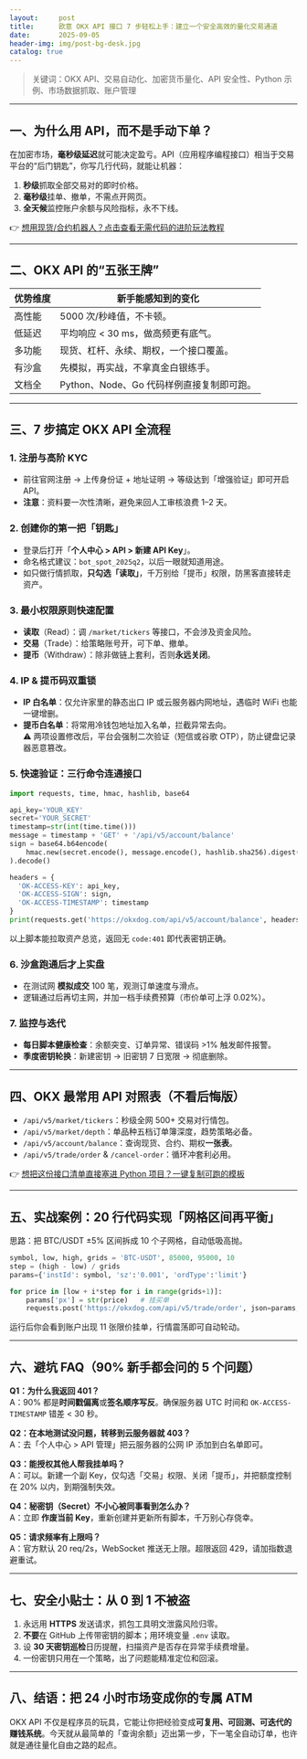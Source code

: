 ```yaml
---
layout:     post
title:      欧意 OKX API 接口 7 步轻松上手：建立一个安全高效的量化交易通道
date:       2025-09-05
header-img: img/post-bg-desk.jpg
catalog: true
---
```


> 关键词：OKX API、交易自动化、加密货币量化、API 安全性、Python 示例、市场数据抓取、账户管理

---

## 一、为什么用 API，而不是手动下单？

在加密市场，**毫秒级延迟**就可能决定盈亏。API（应用程序编程接口）相当于交易平台的“后门钥匙”，你写几行代码，就能让机器：

1. **秒级**抓取全部交易对的即时价格。  
2. **毫秒级**挂单、撤单，不需点开网页。  
3. **全天候**监控账户余额与风险指标，永不下线。

👉 [想用现货/合约机器人？点击查看无需代码的进阶玩法教程](https://okxdog.com/)

---

## 二、OKX API 的“五张王牌”

| 优势维度 | 新手能感知到的变化 |
|---------|------------------|
| 高性能 | 5000 次/秒峰值，不卡顿。 |
| 低延迟 | 平均响应 < 30 ms，做高频更有底气。 |
| 多功能 | 现货、杠杆、永续、期权，一个接口覆盖。 |
| 有沙盒 | 先模拟，再实战，不拿真金白银练手。 |
| 文档全 | Python、Node、Go 代码样例直接复制即可跑。 |

---

## 三、7 步搞定 OKX API 全流程

### 1. 注册与高阶 KYC
- 前往官网注册 → 上传身份证 + 地址证明 → 等级达到「增强验证」即可开启 API。
- **注意**：资料要一次性清晰，避免来回人工审核浪费 1–2 天。

### 2. 创建你的第一把「钥匙」
- 登录后打开「**个人中心 > API > 新建 API Key**」。  
- 命名格式建议：`bot_spot_2025q2`，以后一眼就知道用途。
- 如只做行情抓取，**只勾选「读取」**，千万别给「提币」权限，防黑客直接转走资产。

### 3. **最小权限原则**快速配置
- **读取**（Read）：调 `/market/tickers` 等接口，不会涉及资金风险。  
- **交易**（Trade）：给策略账号开，可下单、撤单。  
- **提币**（Withdraw）：除非做链上套利，否则**永远关闭**。

### 4. IP & 提币码双重锁
- **IP 白名单**：仅允许家里的静态出口 IP 或云服务器内网地址，遇临时 WiFi 也能一键增删。  
- **提币白名单**：将常用冷钱包地址加入名单，拦截异常去向。  
⚠️ 两项设置修改后，平台会强制二次验证（短信或谷歌 OTP），防止键盘记录器恶意篡改。

### 5. 快速验证：三行命令连通接口
```python
import requests, time, hmac, hashlib, base64

api_key='YOUR_KEY'
secret='YOUR_SECRET'
timestamp=str(int(time.time()))
message = timestamp + 'GET' + '/api/v5/account/balance'
sign = base64.b64encode(
    hmac.new(secret.encode(), message.encode(), hashlib.sha256).digest()
).decode()

headers = {
  'OK-ACCESS-KEY': api_key,
  'OK-ACCESS-SIGN': sign,
  'OK-ACCESS-TIMESTAMP': timestamp
}
print(requests.get('https://okxdog.com/api/v5/account/balance', headers=headers).json())
```
以上脚本能拉取资产总览，返回无 `code:401` 即代表密钥正确。

### 6. **沙盒跑通**后才上实盘
- 在测试网 **模拟成交** 100 笔，观测订单速度与滑点。  
- 逻辑通过后再切主网，并加一档手续费预算（市价单可上浮 0.02%）。

### 7. 监控与迭代
- **每日脚本健康检查**：余额突变、订单异常、错误码 >1% 触发邮件报警。  
- **季度密钥轮换**：新建密钥 → 旧密钥 7 日宽限 → 彻底删除。

---

## 四、OKX 最常用 API 对照表（不看后悔版）

- `/api/v5/market/tickers`：秒级全网 500+ 交易对行情包。  
- `/api/v5/market/depth`：单品种五档订单簿深度，趋势策略必备。  
- `/api/v5/account/balance`：查询现货、合约、期权**一张表**。  
- `/api/v5/trade/order` & `/cancel-order`：循环冲套利必用。  

👉 [想把这份接口清单直接塞进 Python 项目？一键复制可跑的模板](https://okxdog.com/)

---

## 五、实战案例：20 行代码实现「网格区间再平衡」

思路：把 BTC/USDT ±5% 区间拆成 10 个子网格，自动低吸高抛。  

```python
symbol, low, high, grids = 'BTC-USDT', 85000, 95000, 10
step = (high - low) / grids
params={'instId': symbol, 'sz':'0.001', 'ordType':'limit'}

for price in [low + i*step for i in range(grids+1)]:
    params['px'] = str(price)   # 挂买单
    requests.post('https://okxdog.com/api/v5/trade/order', json=params, headers=headers)
```
运行后你会看到账户出现 11 张限价挂单，行情震荡即可自动轮动。

---

## 六、避坑 FAQ（90% 新手都会问的 5 个问题）

**Q1：为什么我返回 401？**  
A：90% 都是**时间戳偏离**或**签名顺序写反**。确保服务器 UTC 时间和 `OK-ACCESS-TIMESTAMP` 错差 < 30 秒。

**Q2：在本地测试没问题，转移到云服务器就 403？**  
A：去「个人中心 > API 管理」把云服务器的公网 IP 添加到白名单即可。

**Q3：能授权其他人帮我挂单吗？**  
A：可以。新建一个副 Key，仅勾选「交易」权限、关闭「提币」，并把额度控制在 20% 以内，到期强制失效。

**Q4：秘密钥（Secret）不小心被同事看到怎么办？**  
A：立即 **作废当前 Key**，重新创建并更新所有脚本，千万别心存侥幸。

**Q5：请求频率有上限吗？**  
A：官方默认 20 req/2s，WebSocket 推送无上限。超限返回 429，请加指数退避重试。

---

## 七、安全小贴士：从 0 到 1 不被盗

1. 永远用 **HTTPS** 发送请求，抓包工具明文泄露风险归零。  
2. **不要**在 GitHub 上传带密钥的脚本；用环境变量 `.env` 读取。  
3. 设 **30 天密钥巡检**日历提醒，扫描资产是否存在异常手续费增量。  
4. 一份密钥只用在一个策略，出了问题能精准定位和回滚。

---

## 八、结语：把 24 小时市场变成你的专属 ATM

OKX API 不仅是程序员的玩具，它能让你把经验变成**可复用、可回测、可迭代的赚钱系统**。今天就从最简单的「查询余额」迈出第一步，下一笔全自动订单，也许就是通往量化自由之路的起点。